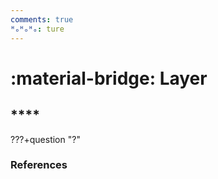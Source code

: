 ```yaml
---
comments: true
ᴴₒᴴₒᴴₒ: ture
---
```


# **:material-bridge: Layer**

## ****

???+question "?"



### **References**

[]()
